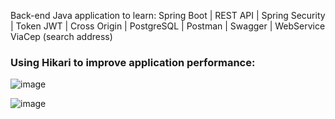 Back-end Java application to learn: Spring Boot | REST API | Spring Security | Token JWT | Cross Origin | PostgreSQL | Postman | Swagger | WebService ViaCep (search address)

### Using Hikari to improve application performance:

![image](https://github.com/user-attachments/assets/042797e4-c691-4626-8bb2-465953d2ae6a)

![image](https://github.com/user-attachments/assets/f1b78df5-bfc5-418b-a6e9-6856b7436667)


